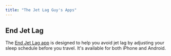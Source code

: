 ```yaml
---
title: "The Jet Lag Guy's Apps"
---
```


## End Jet Lag

The [End Jet Lag app](/endjetlag/) is designed to help you avoid jet lag by adjusting your sleep schedule before you travel. It's available for both iPhone and Android.
